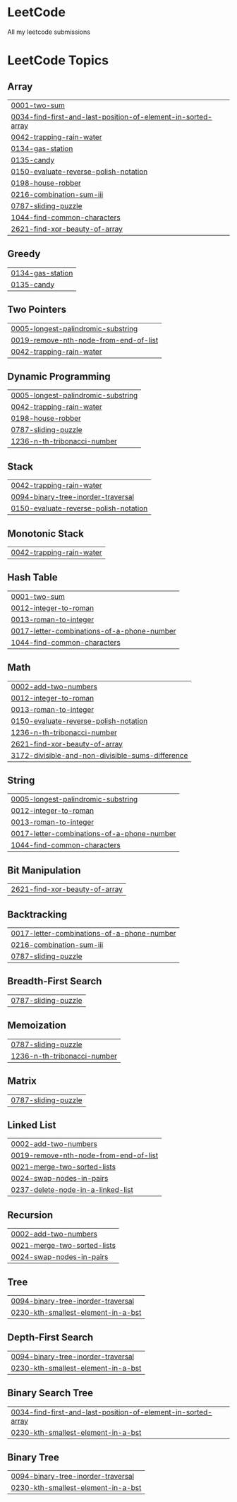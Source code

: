 # LeetCode
All my leetcode submissions

<!---LeetCode Topics Start-->
# LeetCode Topics
## Array
|  |
| ------- |
| [0001-two-sum](https://github.com/raghuveer88/LeetCode/tree/master/0001-two-sum) |
| [0034-find-first-and-last-position-of-element-in-sorted-array](https://github.com/raghuveer88/LeetCode/tree/master/0034-find-first-and-last-position-of-element-in-sorted-array) |
| [0042-trapping-rain-water](https://github.com/raghuveer88/LeetCode/tree/master/0042-trapping-rain-water) |
| [0134-gas-station](https://github.com/raghuveer88/LeetCode/tree/master/0134-gas-station) |
| [0135-candy](https://github.com/raghuveer88/LeetCode/tree/master/0135-candy) |
| [0150-evaluate-reverse-polish-notation](https://github.com/raghuveer88/LeetCode/tree/master/0150-evaluate-reverse-polish-notation) |
| [0198-house-robber](https://github.com/raghuveer88/LeetCode/tree/master/0198-house-robber) |
| [0216-combination-sum-iii](https://github.com/raghuveer88/LeetCode/tree/master/0216-combination-sum-iii) |
| [0787-sliding-puzzle](https://github.com/raghuveer88/LeetCode/tree/master/0787-sliding-puzzle) |
| [1044-find-common-characters](https://github.com/raghuveer88/LeetCode/tree/master/1044-find-common-characters) |
| [2621-find-xor-beauty-of-array](https://github.com/raghuveer88/LeetCode/tree/master/2621-find-xor-beauty-of-array) |
## Greedy
|  |
| ------- |
| [0134-gas-station](https://github.com/raghuveer88/LeetCode/tree/master/0134-gas-station) |
| [0135-candy](https://github.com/raghuveer88/LeetCode/tree/master/0135-candy) |
## Two Pointers
|  |
| ------- |
| [0005-longest-palindromic-substring](https://github.com/raghuveer88/LeetCode/tree/master/0005-longest-palindromic-substring) |
| [0019-remove-nth-node-from-end-of-list](https://github.com/raghuveer88/LeetCode/tree/master/0019-remove-nth-node-from-end-of-list) |
| [0042-trapping-rain-water](https://github.com/raghuveer88/LeetCode/tree/master/0042-trapping-rain-water) |
## Dynamic Programming
|  |
| ------- |
| [0005-longest-palindromic-substring](https://github.com/raghuveer88/LeetCode/tree/master/0005-longest-palindromic-substring) |
| [0042-trapping-rain-water](https://github.com/raghuveer88/LeetCode/tree/master/0042-trapping-rain-water) |
| [0198-house-robber](https://github.com/raghuveer88/LeetCode/tree/master/0198-house-robber) |
| [0787-sliding-puzzle](https://github.com/raghuveer88/LeetCode/tree/master/0787-sliding-puzzle) |
| [1236-n-th-tribonacci-number](https://github.com/raghuveer88/LeetCode/tree/master/1236-n-th-tribonacci-number) |
## Stack
|  |
| ------- |
| [0042-trapping-rain-water](https://github.com/raghuveer88/LeetCode/tree/master/0042-trapping-rain-water) |
| [0094-binary-tree-inorder-traversal](https://github.com/raghuveer88/LeetCode/tree/master/0094-binary-tree-inorder-traversal) |
| [0150-evaluate-reverse-polish-notation](https://github.com/raghuveer88/LeetCode/tree/master/0150-evaluate-reverse-polish-notation) |
## Monotonic Stack
|  |
| ------- |
| [0042-trapping-rain-water](https://github.com/raghuveer88/LeetCode/tree/master/0042-trapping-rain-water) |
## Hash Table
|  |
| ------- |
| [0001-two-sum](https://github.com/raghuveer88/LeetCode/tree/master/0001-two-sum) |
| [0012-integer-to-roman](https://github.com/raghuveer88/LeetCode/tree/master/0012-integer-to-roman) |
| [0013-roman-to-integer](https://github.com/raghuveer88/LeetCode/tree/master/0013-roman-to-integer) |
| [0017-letter-combinations-of-a-phone-number](https://github.com/raghuveer88/LeetCode/tree/master/0017-letter-combinations-of-a-phone-number) |
| [1044-find-common-characters](https://github.com/raghuveer88/LeetCode/tree/master/1044-find-common-characters) |
## Math
|  |
| ------- |
| [0002-add-two-numbers](https://github.com/raghuveer88/LeetCode/tree/master/0002-add-two-numbers) |
| [0012-integer-to-roman](https://github.com/raghuveer88/LeetCode/tree/master/0012-integer-to-roman) |
| [0013-roman-to-integer](https://github.com/raghuveer88/LeetCode/tree/master/0013-roman-to-integer) |
| [0150-evaluate-reverse-polish-notation](https://github.com/raghuveer88/LeetCode/tree/master/0150-evaluate-reverse-polish-notation) |
| [1236-n-th-tribonacci-number](https://github.com/raghuveer88/LeetCode/tree/master/1236-n-th-tribonacci-number) |
| [2621-find-xor-beauty-of-array](https://github.com/raghuveer88/LeetCode/tree/master/2621-find-xor-beauty-of-array) |
| [3172-divisible-and-non-divisible-sums-difference](https://github.com/raghuveer88/LeetCode/tree/master/3172-divisible-and-non-divisible-sums-difference) |
## String
|  |
| ------- |
| [0005-longest-palindromic-substring](https://github.com/raghuveer88/LeetCode/tree/master/0005-longest-palindromic-substring) |
| [0012-integer-to-roman](https://github.com/raghuveer88/LeetCode/tree/master/0012-integer-to-roman) |
| [0013-roman-to-integer](https://github.com/raghuveer88/LeetCode/tree/master/0013-roman-to-integer) |
| [0017-letter-combinations-of-a-phone-number](https://github.com/raghuveer88/LeetCode/tree/master/0017-letter-combinations-of-a-phone-number) |
| [1044-find-common-characters](https://github.com/raghuveer88/LeetCode/tree/master/1044-find-common-characters) |
## Bit Manipulation
|  |
| ------- |
| [2621-find-xor-beauty-of-array](https://github.com/raghuveer88/LeetCode/tree/master/2621-find-xor-beauty-of-array) |
## Backtracking
|  |
| ------- |
| [0017-letter-combinations-of-a-phone-number](https://github.com/raghuveer88/LeetCode/tree/master/0017-letter-combinations-of-a-phone-number) |
| [0216-combination-sum-iii](https://github.com/raghuveer88/LeetCode/tree/master/0216-combination-sum-iii) |
| [0787-sliding-puzzle](https://github.com/raghuveer88/LeetCode/tree/master/0787-sliding-puzzle) |
## Breadth-First Search
|  |
| ------- |
| [0787-sliding-puzzle](https://github.com/raghuveer88/LeetCode/tree/master/0787-sliding-puzzle) |
## Memoization
|  |
| ------- |
| [0787-sliding-puzzle](https://github.com/raghuveer88/LeetCode/tree/master/0787-sliding-puzzle) |
| [1236-n-th-tribonacci-number](https://github.com/raghuveer88/LeetCode/tree/master/1236-n-th-tribonacci-number) |
## Matrix
|  |
| ------- |
| [0787-sliding-puzzle](https://github.com/raghuveer88/LeetCode/tree/master/0787-sliding-puzzle) |
## Linked List
|  |
| ------- |
| [0002-add-two-numbers](https://github.com/raghuveer88/LeetCode/tree/master/0002-add-two-numbers) |
| [0019-remove-nth-node-from-end-of-list](https://github.com/raghuveer88/LeetCode/tree/master/0019-remove-nth-node-from-end-of-list) |
| [0021-merge-two-sorted-lists](https://github.com/raghuveer88/LeetCode/tree/master/0021-merge-two-sorted-lists) |
| [0024-swap-nodes-in-pairs](https://github.com/raghuveer88/LeetCode/tree/master/0024-swap-nodes-in-pairs) |
| [0237-delete-node-in-a-linked-list](https://github.com/raghuveer88/LeetCode/tree/master/0237-delete-node-in-a-linked-list) |
## Recursion
|  |
| ------- |
| [0002-add-two-numbers](https://github.com/raghuveer88/LeetCode/tree/master/0002-add-two-numbers) |
| [0021-merge-two-sorted-lists](https://github.com/raghuveer88/LeetCode/tree/master/0021-merge-two-sorted-lists) |
| [0024-swap-nodes-in-pairs](https://github.com/raghuveer88/LeetCode/tree/master/0024-swap-nodes-in-pairs) |
## Tree
|  |
| ------- |
| [0094-binary-tree-inorder-traversal](https://github.com/raghuveer88/LeetCode/tree/master/0094-binary-tree-inorder-traversal) |
| [0230-kth-smallest-element-in-a-bst](https://github.com/raghuveer88/LeetCode/tree/master/0230-kth-smallest-element-in-a-bst) |
## Depth-First Search
|  |
| ------- |
| [0094-binary-tree-inorder-traversal](https://github.com/raghuveer88/LeetCode/tree/master/0094-binary-tree-inorder-traversal) |
| [0230-kth-smallest-element-in-a-bst](https://github.com/raghuveer88/LeetCode/tree/master/0230-kth-smallest-element-in-a-bst) |
## Binary Search Tree
|  |
| ------- |
| [0034-find-first-and-last-position-of-element-in-sorted-array](https://github.com/raghuveer88/LeetCode/tree/master/0034-find-first-and-last-position-of-element-in-sorted-array) |
| [0230-kth-smallest-element-in-a-bst](https://github.com/raghuveer88/LeetCode/tree/master/0230-kth-smallest-element-in-a-bst) |
## Binary Tree
|  |
| ------- |
| [0094-binary-tree-inorder-traversal](https://github.com/raghuveer88/LeetCode/tree/master/0094-binary-tree-inorder-traversal) |
| [0230-kth-smallest-element-in-a-bst](https://github.com/raghuveer88/LeetCode/tree/master/0230-kth-smallest-element-in-a-bst) |
<!---LeetCode Topics End-->